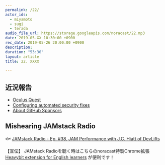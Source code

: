 ```yaml
---
permalink: /22/
actor_ids:
  - miyamoto
  - sugi
  - terada
audio_file_url: https://storage.googleapis.com/noracast/22.mp3
date: 2019-05-XX 10:30:00 +0900
rec_date: 2019-05-26 20:00:00 +0900
description:
duration: "53:30"
layout: article
title: 22. XXXX

---
```


## 近況報告

- [Oculus Quest](https://www.oculus.com/quest/)
- [Configuring automated security fixes](https://help.github.com/en/articles/configuring-automated-security-fixes)
- [About GitHub Sponsors](https://help.github.com/en/articles/about-github-sponsors)


## Mishearing JAMstack Radio

🐟 [JAMstack Radio - Ep. #38, JAM Performance with J.C. Hiatt of DevLifts](https://www.heavybit.com/library/podcasts/jamstack-radio/ep-38-jam-performance-with-j-c-hiatt-of-devlifts/)

【宣伝】
JAMstack Radioを聴く時はこちらのnoracast特製Chrome拡張 [Heavybit extension for English learners](https://chrome.google.com/webstore/detail/heavybit-extension-for-en/ahfgdgmheoejjllbgnkegimdiajihbee?hl=ja) が便利です！
